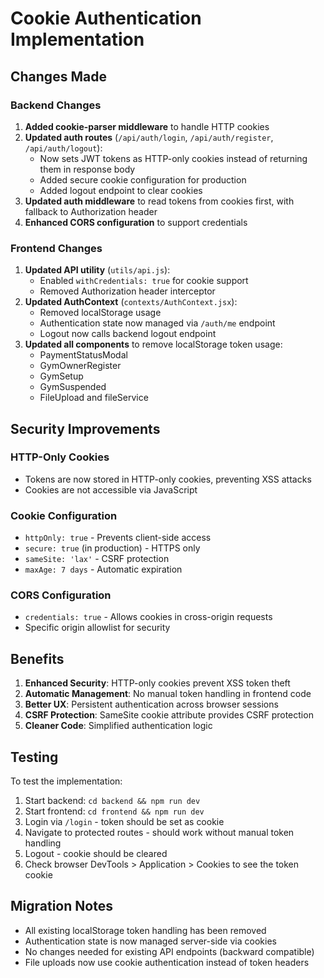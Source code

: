 # Cookie Authentication Implementation

## Changes Made

### Backend Changes
1. **Added cookie-parser middleware** to handle HTTP cookies
2. **Updated auth routes** (`/api/auth/login`, `/api/auth/register`, `/api/auth/logout`):
   - Now sets JWT tokens as HTTP-only cookies instead of returning them in response body
   - Added secure cookie configuration for production
   - Added logout endpoint to clear cookies
3. **Updated auth middleware** to read tokens from cookies first, with fallback to Authorization header
4. **Enhanced CORS configuration** to support credentials

### Frontend Changes
1. **Updated API utility** (`utils/api.js`):
   - Enabled `withCredentials: true` for cookie support
   - Removed Authorization header interceptor
2. **Updated AuthContext** (`contexts/AuthContext.jsx`):
   - Removed localStorage usage
   - Authentication state now managed via `/auth/me` endpoint
   - Logout now calls backend logout endpoint
3. **Updated all components** to remove localStorage token usage:
   - PaymentStatusModal
   - GymOwnerRegister
   - GymSetup
   - GymSuspended
   - FileUpload and fileService

## Security Improvements

### HTTP-Only Cookies
- Tokens are now stored in HTTP-only cookies, preventing XSS attacks
- Cookies are not accessible via JavaScript

### Cookie Configuration
- `httpOnly: true` - Prevents client-side access
- `secure: true` (in production) - HTTPS only
- `sameSite: 'lax'` - CSRF protection
- `maxAge: 7 days` - Automatic expiration

### CORS Configuration
- `credentials: true` - Allows cookies in cross-origin requests
- Specific origin allowlist for security

## Benefits

1. **Enhanced Security**: HTTP-only cookies prevent XSS token theft
2. **Automatic Management**: No manual token handling in frontend code
3. **Better UX**: Persistent authentication across browser sessions
4. **CSRF Protection**: SameSite cookie attribute provides CSRF protection
5. **Cleaner Code**: Simplified authentication logic

## Testing

To test the implementation:

1. Start backend: `cd backend && npm run dev`
2. Start frontend: `cd frontend && npm run dev`
3. Login via `/login` - token should be set as cookie
4. Navigate to protected routes - should work without manual token handling
5. Logout - cookie should be cleared
6. Check browser DevTools > Application > Cookies to see the token cookie

## Migration Notes

- All existing localStorage token handling has been removed
- Authentication state is now managed server-side via cookies
- No changes needed for existing API endpoints (backward compatible)
- File uploads now use cookie authentication instead of token headers